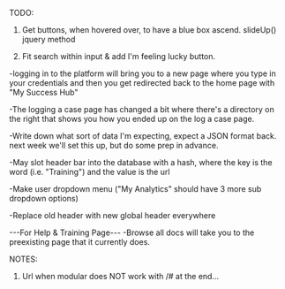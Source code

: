 TODO:
1. Get buttons, when hovered over, to have a blue box ascend. slideUp() jquery method

2. Fit search within input & add I'm feeling lucky button.

-logging in to the platform will bring you to a new page where you type in your credentials and then you get redirected back to the home page with "My Success Hub"

-The logging a case page has changed a bit where there's a directory on the right that shows you how you ended up on the log a case page.

-Write down what sort of data I'm expecting, expect a JSON format back. next week we'll set this up, but do some prep in advance.

-May slot header bar into the database with a hash, where the key is the word (i.e. "Training") and the value is the url

-Make user dropdown menu ("My Analytics" should have 3 more sub dropdown options)

-Replace old header with new global header everywhere

---For Help & Training Page---
-Browse all docs will take you to the preexisting page that it currently does.


NOTES:
1. Url when modular does NOT work with /# at the end...